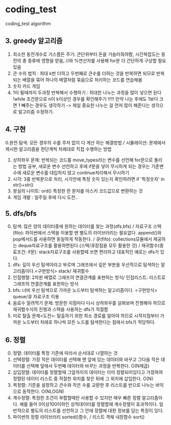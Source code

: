 # coding_test
coding_test algorithm 

## 3. greedy 알고리즘
   1. 최소한 동전개수로 거스름돈 주기: 큰단위부터 돈을 거슬러줘야함, 시간복잡도는 동전의 총 종류에 영향을 받음, //와 %연산자를 사용해 for문 더 간단하게 구상할 필요 있음 
   2. 큰 수의 법칙 : 최대 k번 더하고 두번쨰로 큰수를 더하는 것을 반복하면 되므로 반복되는 배열을 묶어 하나의 배열처럼 묶음으로 처리하는 코드를 연습해봄 
   3. 숫자 카드 게임
   4. 1이 될때까지 두과정 반복해서 수행하기 : 최대한 나누는 과정을 많이 넣으면 된다 !while 조건문으로 n이 k이상인 경우를 확인해주기 !!!!! 만약 나눈 후에도 1보다 크면 1 빼주는 경우도 생각하기 -> 제일 중요한 나누는 걸 먼저 많이 해준다는 생각으로 알고리즘 수정하기. 

## 4. 구현
   0.완전 탐색: 모든 경우의 수를 주저 없이 다 계산 하는 해결방법 / 시뮬레이션: 문제에서 제시한 알고리즘을 한단계씩 차례대로 직접 수행하는 방법
   1. 상하좌우 문제: 반복되는 코드를 move_types라는 변수를 선언해 for문으로 돌리는 방법 공부, 새로운 변수 선언하고 후에 if문을 넣어 무시하게 되는 경우는 기존변수에 새로운 변수를 대입하지 않고 continue처리해서 무시하기
   2. 시각: 3중 반복문으로 처리, 시각안에 특정 숫자 있는지 확인하려면 if '특정숫자' in str()+str() 
   3. 왕실의 나이트: ord() 특정한 한 문자를 아스키 코드값으로 변환하는 것 
   4. 게임 개발 : 일주일 후에 다시 도전.. 

## 5. dfs/bfs
   0. 탐색: 많은 양의 데이터중에 원하는 데이터를 찾는 과정(dfs,bfs) / 자료구조 스택(filo): 파이썬에서 스택을 이용할 땐 별도의 라이브러리는 필요없다. append()와 pop메서드를 사용하면  동일하게 작동한다. / 큐(fifo): collections모듈에서 제공하는 deque자료구조를 활용하면된다.(스택/큐장점을 모두 활용한 것) / 재귀함수(종료조건: if문): stack자료구조를 사용할때 쓰면 편리하고 대표적인 예로는 dfs가 있다. 
   1. dfs: 깊이 우선 탐색이라고 부르며 그래프에서 깊은 부분을 우선적으로 탐색하는 알고리즘이다.<구현방식> stack/ 재귀함수 
   2. 인접행렬: 2차원 배열로 그래프의 연결관계를 표현하는 방식/ 인접리스트: 리스트로 그래프의 연결관계를 표현하는 방식
   3. bfs: 너비 우선 탐색으로 가까운 노드부터 탐색하는 알고리즘이다. <구현방식> queue/큐 자료구조 이용
   4. 음료수 얼려먹기 문제: 방문한 지점마다 다시 상하좌우를 살펴보며 진행해야 하므로 재귀함수식의 진행과 스택을 사용하는 dfs가 적절함
   5. 미로 탈출 문제<도전>: 탈출하기 위한 최소 경로를 알아야 하므로 시작지점부터 가까운 노드부터 차례로 하나씩 모든 노드를 탐색한다는 점에서 bfs가 적당하다. 

## 6. 정렬
   0. 정렬: 데이터를 특정 기준에 따라서 순서대로 나열하는 것
   1. 선택정렬: 가장 작은 데이터를 선택해 맨 앞에 있는 데이터와 바꾸고 그다음 작은 데이터를 선택해 앞에서 두번째 데이터와 바꾸는 과정을 반복한다. O(N제곱)
   2. 삽입정렬: 데이터를 정렬할때 그앞까지의 데이터는 이미 정렬되어있다고 가정하여 정렬된 데이터 리스트 중 적절한 위치를 찾은 뒤에 그 위치에 삽입한다. O(N)
   3. 퀵정렬: 기준을 설정하고 큰수와 작은 수를 교환한 후 리스트를 반으로 나누는 바익으로 동작한다. O(NLOGN)
   4. 계수정렬: 특정한 조건이 부합할때만 사용할 수 있지만 매우 빠른 정렬 알고리즘이다. 예를 들어 0이상100이하인 성적데이터를 정렬할때 계수정렬이 효과적이다. 일반적으로 별도의 리스트를 선언하고 그 안에 정렬에 대한 정보를 담는 특징이 있다. 
   5. 파이썬의 정렬 라이브러리 sorted()함수, / 리스트 객체 내장함수 sort()
